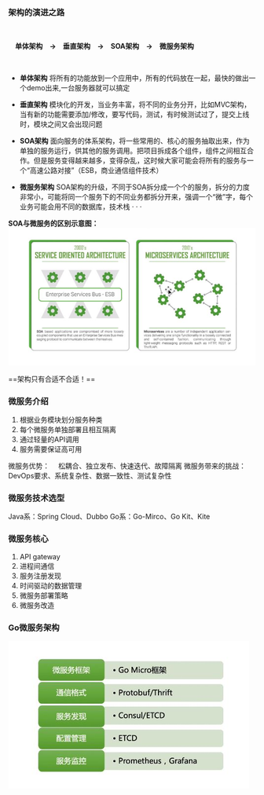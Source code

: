 ### 架构的演进之路
<br/>

&emsp;**单体架构&emsp;->&emsp;垂直架构&emsp;->&emsp;SOA架构&emsp;->&emsp;微服务架构**

<br/>

- **单体架构**
将所有的功能放到一个应用中，所有的代码放在一起，最快的做出一个demo出来,一台服务器就可以搞定

- **垂直架构**
 模块化的开发，当业务丰富，将不同的业务分开，比如MVC架构，当有新的功能需要添加/修改，要写代码，测试，有时候测试过了，提交上线时，模块之间又会出现问题

- **SOA架构**
面向服务的体系架构，将一些常用的、核心的服务抽取出来，作为单独的服务运行，供其他的服务调用。把项目拆成各个组件，组件之间相互合作。但是服务变得越来越多，变得杂乱，这时候大家可能会将所有的服务与一个“高速公路对接”（ESB，商业通信组件技术）

- **微服务架构**
 SOA架构的升级，不同于SOA拆分成一个个的服务，拆分的力度非常小，可能将同一个服务下的不同业务都拆分开来，强调一个“微”字，每个业务可能会用不同的数据库，技术栈 · · · 

**SOA与微服务的区别示意图：**
![SOA与微服务区别图.JPG](https://github.com/Jchaokai/Cloud-Resources/blob/master/images/SOA%E4%B8%8E%E5%BE%AE%E6%9C%8D%E5%8A%A1%E5%8C%BA%E5%88%AB.JPG)

==架构只有合适不合适！==

### 微服务介绍
1. 根据业务模块划分服务种类
2. 每个微服务单独部署且相互隔离
3. 通过轻量的API调用
4. 服务需要保证高可用

微服务优势：
&emsp;松耦合、独立发布、快速迭代、故障隔离
微服务带来的挑战：
&emsp;DevOps要求、系统复杂性、数据一致性、测试复杂性

### 微服务技术选型
Java系：Spring Cloud、Dubbo
Go系：Go-Mirco、Go Kit、Kite

### 微服务核心
1. API gateway
2. 进程间通信
3. 服务注册发现
4. 时间驱动的数据管理
5. 微服务部署策略
6. 微服务改造

### Go微服务架构

![GoMirco架构.JPG](https://github.com/Jchaokai/Cloud-Resources/blob/master/images/Go-Mirco%E6%9E%B6%E6%9E%84.JPG)




